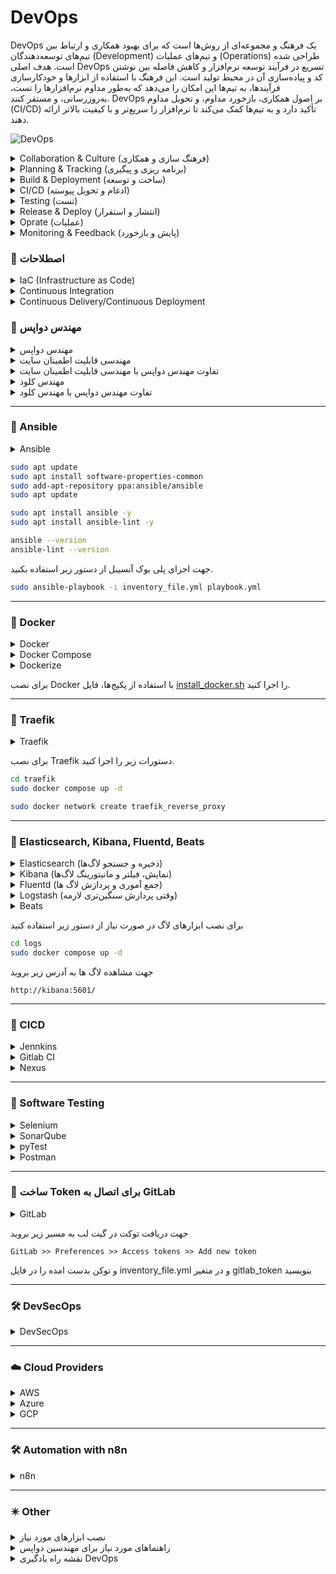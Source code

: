 # DevOps
DevOps یک فرهنگ و مجموعه‌ای از روش‌ها است که برای بهبود همکاری و ارتباط بین تیم‌های توسعه‌دهندگان (Development) و تیم‌های عملیات (Operations) طراحی شده است. هدف اصلی DevOps تسریع در فرآیند توسعه نرم‌افزار و کاهش فاصله بین نوشتن کد و پیاده‌سازی آن در محیط تولید است. این فرهنگ با استفاده از ابزارها و خودکارسازی فرآیندها، به تیم‌ها این امکان را می‌دهد که به‌طور مداوم نرم‌افزارها را تست، به‌روزرسانی، و مستقر کنند. DevOps بر اصول همکاری، بازخورد مداوم، و تحویل مداوم (CI/CD) تأکید دارد و به تیم‌ها کمک می‌کند تا نرم‌افزار را سریع‌تر و با کیفیت بالاتر ارائه دهند.  

![DevOps](./img/devops.jpg)

<!-- SMD -->
<details>
  <summary>Collaboration & Culture (فرهنگ سازی و همکاری)</summary>
  <p>
    ▫️Trello
  </p>
</details>
<details>
  <summary>Planning & Tracking (برنامه ریزی و پیگیری)</summary>
  <p>
    ▫️Jira
    ▫️Scrum
    ▫️Agile
  </p>
</details>
<details>
  <summary>Build & Deployment (ساخت و توسعه)</summary>
  <p>
    ▫️Gitlab
    ▫️Github
    ▫️Docker
    ▫️Git (Git Flow)
    🔸RabbitMQ
    🔸Ceph
  </p>
</details>
<details>
  <summary>CI/CD (ادغام و تحویل پیوسته)</summary>
  <p>
    ▫️Jenkins
    ▫️Bash
    🔸Gitlab CI
    🔸Github Action
    🔸ArgoCD
  </p>
</details>
<details>
  <summary>Testing (تست)</summary>
  <p>
    ▫️Selenium
    ▫️SonarQube
    ▫️pyTest
    ▫️Postman
    🔸Appium
    🔸Cypress
  </p>
</details>
<details>
  <summary>Release & Deploy (انتشار و استقرار)</summary>
  <p>
    ▫️Ansible
    ▫️Docker Compose
    ▫️Traefik
    ▫️Terraform
    ▫️Nexus
    🔸HAProxy
    🔸Nginx
  </p>
</details>
<details>
  <summary>Oprate (عملیات)</summary>
  <p>
    ▫️Kubernetes
    ▫️Portainer
    ▫️Rancher
    ▫️kind(+++) / k0s(+++) / k3s(++) / Minikube(+)
  </p>
</details>
<details>
  <summary>Monitoring & Feedback (پایش و بازخورد)</summary>
  <p>
    ▫️Elasticsearch  
    ▫️Kibana
    ▫️Fluentd
    ▫️Beats(Filebeat, Metricbeat, Packetbeat, Heartbeat, Auditbeat)
    🔸Logstash
    🔸Dozzle

    ▫️Prometheus
    ▫️Zabbix
    ▫️Grafana
    🔸Splunk
    🔸Netdata
    🔸Uptime Kuma
  </p>
</details>

### 🤖 اصطلاحات
<details>
  <summary>IaC (Infrastructure as Code)</summary>
  <p>
    به مفهومی اشاره دارد که زیرساخت‌های سیستم‌ها، شبکه‌ها، سرورها و سایر منابع فناوری اطلاعات به صورت کد مدیریت و پیکربندی می‌شوند. در این روش، به جای انجام دستی تنظیمات یا نصب و پیکربندی اجزا، همه این فرآیندها با استفاده از کدهای قابل اجرایی مانند اسکریپت‌ها یا فایل‌های پیکربندی انجام می‌شود. این رویکرد به کاهش خطاهای انسانی، افزایش تکرارپذیری و انعطاف‌پذیری در محیط‌های تولید کمک می‌کند و همچنین امکان اتوماسیون کامل فرآیندهای پیکربندی و مدیریت زیرساخت را فراهم می‌کند.
  </p>
</details>
<details>
  <summary>Continuous Integration</summary>
  <p>
    <!-- SMD -->
  </p>
</details>
<details>
  <summary>Continuous Delivery/Continuous Deployment</summary>
  <p>
    <!-- SMD -->
  </p>
</details>

### 🤖 مهندس دواپس
<details>
  <summary>مهندس دواپس</summary>
  <p>
    <!-- SMD -->
  </p>
</details>
<details>
  <summary>مهندسی قابلیت اطمینان سایت</summary>
  <p>
    Site Reliability Engineering (SRE) یک رشته مهندسی است که بر روی بهبود قابلیت اطمینان، عملکرد و مقیاس‌پذیری سیستم‌های نرم‌افزاری در مقیاس‌های بزرگ تمرکز دارد. این حوزه با ترکیب اصول مهندسی نرم‌افزار و عملیات، تلاش می‌کند تا سیستم‌های پیچیده را به‌طور مداوم قابل اعتماد، کارآمد و مقیاس‌پذیر نگه دارد. SRE به‌طور خاص بر روی بهبود دسترسی، کاهش زمان‌های خرابی، و مدیریت ترافیک در سیستم‌های توزیع‌شده تمرکز دارد و از شاخص‌های کلیدی مانند Service Level Objectives (SLO) و Service Level Indicators (SLI) برای ارزیابی و بهبود عملکرد سیستم‌ها استفاده می‌کند. علاوه بر این، SRE از خودکارسازی، نظارت دقیق، و فرآیندهای خطایابی برای جلوگیری از بروز مشکلات و کاهش زمان‌های خرابی استفاده می‌کند، به طوری که تیم‌های توسعه بتوانند بیشتر بر روی ویژگی‌های جدید و توسعه محصولات تمرکز کنند.
  </p>
</details>
<details>
  <summary>تفاوت مهندس دواپس با مهندسی قابلیت اطمینان سایت</summary>
  <p>
    تفاوت DevOps با SRE در این است که Site Reliability Engineering (SRE) بیشتر بر حفظ و بهبود قابلیت اطمینان سیستم‌های تولید تمرکز دارد. در حالی که DevOps به‌طور کلی به یکپارچه‌سازی توسعه و عملیات می‌پردازد و بر خودکارسازی، سرعت و بهره‌وری تاکید دارد، SRE با استفاده از اصول مهندسی نرم‌افزار و روش‌های دقیق‌تر، به‌ویژه در مورد نظارت و نگهداری سیستم‌های مقیاس‌پذیر، به تضمین عملکرد، در دسترس بودن و قابلیت اطمینان سیستم‌ها می‌پردازد. در واقع، SRE به‌عنوان یک تخصص در داخل DevOps دیده می‌شود که بیشتر بر روی عملکرد و پایداری سیستم‌های عملیاتی تمرکز دارد.
  </p>
</details>
<details>
  <summary>مهندس کلود</summary>
  <p>
    <!-- SMD -->
  </p>
</details>
<details>
  <summary>تفاوت مهندس دواپس با مهندس کلود</summary>
  <p>
    <!-- SMD -->
  </p>
</details>

---

### 🤖 Ansible
<details>
  <summary>Ansible</summary>
  <p>آنسیبل یکی از ابزارهای محبوب برای پیاده‌سازی زیرساخت به عنوان کد است که برای اتوماسیون و مدیریت پیکربندی سیستم‌ها و سرورها استفاده می‌شود. این ابزار به‌وسیله‌ی زبان YAML (که به سادگی قابل فهم است) برای تعریف دستورالعمل‌ها و سناریوهای پیکربندی به کار می‌رود و به دلیل سادگی در استفاده و قابلیت مقیاس‌پذیری بالا محبوب است. آنسیبل بدون نیاز به نصب نرم‌افزار خاص روی سرورهای هدف، از طریق SSH به سیستم‌ها متصل می‌شود و عملیات مورد نظر را انجام می‌دهد، این ویژگی باعث می‌شود که آن را برای پروژه‌های کوچک تا بزرگ مناسب و قابل انعطاف کند.  
جهت نصب آنسیبل دستورات زیر را اجرا کنید.</p>
</details>

```bash
sudo apt update
sudo apt install software-properties-common
sudo add-apt-repository ppa:ansible/ansible
sudo apt update

sudo apt install ansible -y
sudo apt install ansible-lint -y

ansible --version
ansible-lint --version
```

جهت اجرای پلی بوک آنسیبل از دستور زیر استفاده بکنید.
```bash
sudo ansible-playbook -i inventory_file.yml playbook.yml
```

---

### 🐳 Docker
<details>
  <summary>Docker</summary>
  <p>
    داکر (Docker) یک پلتفرم کانتینرسازی سطح پایین و مبتنی بر فناوری‌های کرنل لینوکس مانند cgroups و namespaces است که امکان اجرای اپلیکیشن‌ها در محیطی ایزوله به‌نام کانتینر را فراهم می‌کند. برخلاف ماشین‌های مجازی، کانتینرها به‌طور مستقیم روی کرنل سیستم‌عامل میزبان اجرا می‌شوند و تنها شامل باینری‌ها و وابستگی‌های مورد نیاز اپلیکیشن هستند، که این موضوع باعث سبک‌تر بودن و مصرف منابع کمتر آن‌ها می‌شود. داکر از یک معماری کلاینت/سرور بهره می‌برد که در آن Docker Engine مسئول ساخت، اجرا و مدیریت کانتینرها است و Docker CLI یا API برای تعامل با آن استفاده می‌شود. همچنین با استفاده از Docker Compose می‌توان چند سرویس را به‌صورت تعریف‌شده در یک فایل YAML مدیریت کرد و با ترکیب آن با ابزارهایی مانند Kubernetes یا Swarm، امکان ارکستراسیون و مقیاس‌پذیری اپلیکیشن‌ها نیز فراهم می‌شود.
  </p>
</details>
<details>
  <summary>Docker Compose</summary>
  <p>
    Docker Compose یک ابزار متن‌باز است که به شما امکان می‌دهد چندین کانتینر Docker را به‌طور همزمان و به‌صورت هماهنگ مدیریت کنید. این ابزار با استفاده از یک فایل YAML به نام docker-compose.yml، تنظیمات کانتینرهای مختلف را تعریف کرده و آن‌ها را به‌طور خودکار راه‌اندازی می‌کند. Docker Compose برای پروژه‌های پیچیده که به چندین سرویس مختلف نیاز دارند، مانند یک اپلیکیشن وب که نیاز به پایگاه‌داده، کش، و سرویس‌های مختلف دارد، بسیار مفید است. به جای اجرای هر کانتینر به‌طور دستی، Docker Compose به شما این امکان را می‌دهد که تمام سرویس‌ها را با یک دستور ساده (docker-compose up) شروع، متوقف و مدیریت کنید. این ابزار به‌ویژه در فرآیند توسعه، تست و استقرار اپلیکیشن‌های مبتنی بر میکروسرویس‌ها یا چندین سرویس مختلف کاربرد دارد و فرایندهای خودکارسازی را تسهیل می‌کند.
  </p>
</details>
<details>
  <summary>Dockerize</summary>
  <p>
    Dockerize به فرآیند تبدیل یک اپلیکیشن یا سرویس به یک کانتینر Docker گفته می‌شود، به‌طوری که اپلیکیشن می‌تواند به‌راحتی در هر محیطی اجرا شود، بدون توجه به پیکربندی یا وابستگی‌های سیستم عامل میزبان. این فرآیند شامل ایجاد یک فایل Dockerfile است که تمامی مراحل مورد نیاز برای ساخت کانتینر، از جمله نصب وابستگی‌ها، پیکربندی محیط و کپی کردن کدهای اپلیکیشن به داخل کانتینر را تعریف می‌کند. با Dockerize کردن اپلیکیشن‌ها، توسعه‌دهندگان می‌توانند محیط‌های پایدار و قابل پیش‌بینی برای اجرا و تست ایجاد کنند و از مشکلات مرتبط با تفاوت‌های سیستم‌عاملی جلوگیری کنند. این فرآیند در پروژه‌های مختلف، به‌ویژه در پروژه‌های چندسرویس و میکروسرویس‌ها، بسیار مهم است زیرا باعث تسهیل در استقرار، مقیاس‌پذیری و حمل‌پذیری اپلیکیشن‌ها می‌شود.
  </p>
</details>

برای نصب Docker با استفاده از پکیج‌ها، فایل [install_docker.sh](./install_docker.sh) را اجرا کنید.

<!-- SMD
نصب برخی کامپزهای مهم
▫️Docker Compose
▫️Dozzle
▫️Portainer 
-->

---

### 🚦 Traefik
<details>
  <summary>Traefik</summary>
  <p>
    یک پروکسی معکوس (reverse proxy) و لود بالانسر مدرن و قدرتمند است که به‌طور ویژه برای محیط‌های داینامیک مانند Docker، Kubernetes، و سایر پلتفرم‌های ابری طراحی شده است. یکی از ویژگی‌های برجسته Traefik، توانایی کشف خودکار سرویس‌ها (Service Discovery) از طریق برقراری ارتباط با API پلتفرم‌های زیرساختی است؛ به این معنی که به محض اضافه یا حذف شدن یک سرویس، تنظیمات مربوط به روتینگ به‌صورت خودکار به‌روزرسانی می‌شود. Traefik از پروتکل‌های HTTP، HTTPS، TCP و حتی gRPC پشتیبانی می‌کند و به‌راحتی می‌تواند گواهی‌های TLS را به‌صورت خودکار از طریق Let’s Encrypt مدیریت کند. این ابزار به‌خاطر پیکربندی ساده، داشبورد گرافیکی کاربرپسند، و قابلیت ادغام با ابزارهایی مانند Docker Compose و Helm، در بین توسعه‌دهندگان و تیم‌های DevOps بسیار محبوب است.  
  </p>
</details>

برای نصب Traefik دستورات زیر را اجرا کنید.
```bash
cd traefik
sudo docker compose up -d

sudo docker network create traefik_reverse_proxy
```

---

### 📑 Elasticsearch, Kibana, Fluentd, Beats
<details>
  <summary>Elasticsearch (ذخیره و جستجو لاگ‌ها)  </summary>
  <p>
    در یک معماری مدرن برای جمع‌آوری، ذخیره و مانیتورینگ لاگ‌ها، ابزارهای مختلفی با نقش‌های مشخص استفاده می‌شوند. Elasticsearch یک موتور جستجوی توزیع‌شده و قدرتمند است که برای ذخیره‌سازی، ایندکس‌گذاری و جستجوی سریع در حجم بالایی از لاگ‌ها استفاده می‌شود. Kibana به‌عنوان رابط کاربری گرافیکی برای Elasticsearch، امکان نمایش، فیلتر، مصورسازی و مانیتورینگ لاگ‌ها و متریک‌ها را فراهم می‌کند. Fluentd یک جمع‌آور و پردازشگر لاگ انعطاف‌پذیر است که می‌تواند لاگ‌ها را از منابع مختلف دریافت، پردازش و به مقصدهایی مانند Elasticsearch ارسال کند. برخلاف Logstash که برای پردازش‌های پیچیده و سنگین‌تر مناسب است، Fluentd سبک‌تر و مناسب‌تر برای اغلب نیازهای جمع‌آوری لاگ است. در کنار آن‌ها، خانواده Beats (مانند Filebeat، Metricbeat، Packetbeat و ...) ابزارهایی سبک‌وزن و تک‌منظوره هستند که اطلاعات مختلفی مانند لاگ فایل‌ها، وضعیت سیستم، ترافیک شبکه و وضعیت سرویس‌ها را جمع‌آوری کرده و معمولاً به Fluentd یا مستقیم به Elasticsearch ارسال می‌کنند. این ابزارها در کنار هم یک استک قدرتمند و مقیاس‌پذیر برای مانیتورینگ و تحلیل لاگ‌ها تشکیل می‌دهند.  
  </p>
</details>
<details>
  <summary>Kibana (نمایش، فیلتر و مانیتورینگ لاگ‌ها)  </summary>
  <p>
    <!-- SMD -->
  </p>
</details>
<details>
  <summary>Fluentd (جمع آموری و پردازش لاگ ها)  </summary>
  <p>
    <!-- SMD -->
  </p>
</details>
<details>
  <summary>Logstash (وقتی پردازش سنگین‌تری لازمه) </summary>
  <p>
    <!-- SMD -->
  </p>
</details>
<details>
  <summary>Beats</summary>
  <p>
    <!-- SMD -->
    ▫️Filebeat (جمع‌آوری لاگ‌های مانند Apache/nginx logs، PHP error logs, ...)  
    ▫️Metricbeat (جمع‌آوری متریک‌های سیستم و پایگاه داده مانند CPU، RAM، query load, ...)  
    ▫️Packetbeat (ضبط و تحلیل ترافیک لایه شبکه و اپلیکیشن مانند HTTP, MySQL, DNS, ... )  
    ▫️Heartbeat (پینگ و بررسی وضعیت سلامت سرویس‌ها)  
    ▫️Auditbeat (بررسی امنیتی سیستم: تغییرات فایل، یوزرها، دسترسی‌ها)  
  </p>
</details>

برای نصب ابزارهای لاگ در صورت نیاز از دستور زیر استفاده کنید
```bash
cd logs
sudo docker compose up -d
```

جهت مشاهده لاگ ها به آدرس زیر بروید
```
http://kibana:5601/
```

---

### 🔁 CICD
<details>
  <summary>Jennkins</summary>
  <p>
    <!-- SMD -->
  </p>
</details>
<details>
  <summary>Gitlab CI</summary>
  <p>
    <!-- SMD -->
  </p>
</details>
<details>
  <summary>Nexus</summary>
  <p>
    <!-- SMD -->
  </p>
</details>

---

### 📜 Software Testing
<details>
  <summary>Selenium</summary>
  <p>
    <!-- SMD -->
  </p>
</details>
<details>
  <summary>SonarQube</summary>
  <p>
    <!-- SMD -->
  </p>
</details>
<details>
  <summary>pyTest</summary>
  <p>
    <!-- SMD -->
  </p>
</details>
<details>
  <summary>Postman</summary>
  <p>
    <!-- SMD -->
  </p>
</details>

---

### 🦊 ساخت Token برای اتصال به GitLab
<details>
  <summary>GitLab</summary>
  <p>
    <!-- SMD -->
  </p>
</details>

جهت دریافت توکت در گیت لب به مسیر زیر بروید
```
GitLab >> Preferences >> Access tokens >> Add new token
```
و توکن بدست امده را در فایل inventory_file.yml و در متغیر gitlab_token بنویسید

---

### 🛠️ DevSecOps
<details>
  <summary>DevSecOps</summary>
  <p>
    <!-- SMD -->
  </p>

![DevSecOps](./img/devsecops.jpg)

</details>

---

### ☁️ Cloud Providers
<details>
  <summary>AWS</summary>
  <p>
    <!-- SMD -->
  </p>
</details>
<details>
  <summary>Azure</summary>
  <p>
    <!-- SMD -->
  </p>
</details>
<details>
  <summary>GCP</summary>
  <p>
    <!-- SMD -->
  </p>
</details>

---

### 🛠️ Automation with n8n
<details>
  <summary>n8n</summary>
  <p>
    <!-- SMD -->
  </p>
</details>

---

### ✴️ Other
<details>
  <summary>نصب ابزارهای مورد نیاز</summary>
  
```bash
sudo apt update
sudo apt-get install cron
sudo apt install gzip
sudo apt install tar
sudo apt install curl
sudo apt install mysql-client
sudo apt install postgresql-client
```

</details>
<details>
  <summary>راهنماهای مورد نیاز برای مهندسین دواپس</summary>
  
  * [Agile](/cheatsheet/agile.md)
  * [Scrum](/cheatsheet/scrum.md)
  * [Git](/cheatsheet/git.md)
  * [Docker](/cheatsheet/docker.md)
  * [Docker Compose](/cheatsheet/docker-compose.md)
  * [Dockerfile](/cheatsheet/dockerfile.md)
  * [Bash](/cheatsheet/bash.md)
  * [Yaml](/cheatsheet/yaml.md)
  * [Marrkdown](/cheatsheet/marrkdown.md)
</details>

<details>
  <summary>نقشه راه یادگیری DevOps</summary>
  <br>

  ![DevOps](./img/devops2.jpg)
</details>


